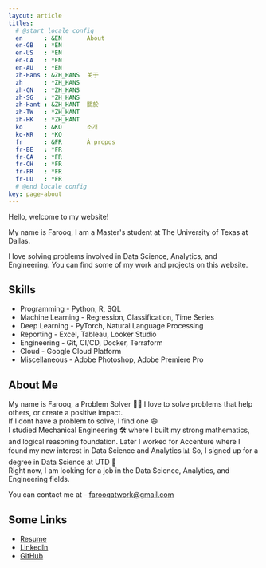 ```yaml
---
layout: article
titles:
  # @start locale config
  en      : &EN       About
  en-GB   : *EN
  en-US   : *EN
  en-CA   : *EN
  en-AU   : *EN
  zh-Hans : &ZH_HANS  关于
  zh      : *ZH_HANS
  zh-CN   : *ZH_HANS
  zh-SG   : *ZH_HANS
  zh-Hant : &ZH_HANT  關於
  zh-TW   : *ZH_HANT
  zh-HK   : *ZH_HANT
  ko      : &KO       소개
  ko-KR   : *KO
  fr      : &FR       À propos
  fr-BE   : *FR
  fr-CA   : *FR
  fr-CH   : *FR
  fr-FR   : *FR
  fr-LU   : *FR
  # @end locale config
key: page-about
---
```


Hello, welcome to my website!

My name is Farooq, I am a Master's student at The University of Texas at Dallas.

I love solving problems involved in Data Science, Analytics, and Engineering.
You can find some of my work and projects on this website.

## Skills

- Programming      - Python, R, SQL
- Machine Learning - Regression, Classification, Time Series
- Deep Learning    - PyTorch, Natural Language Processing
- Reporting        - Excel, Tableau, Looker Studio
- Engineering      - Git, CI/CD, Docker, Terraform
- Cloud            - Google Cloud Platform
- Miscellaneous    - Adobe Photoshop, Adobe Premiere Pro

## About Me

My name is Farooq, a Problem Solver 👨‍🔧 I love to solve problems that help others, or create a positive impact. \
If I dont have a problem to solve, I find one 😄 \
I studied Mechanical Engineering 🛠 where I built my strong mathematics, and logical reasoning foundation. Later I worked for Accenture where I found my new interest in Data Science and Analytics 📊
So, I signed up for a degree in Data Science at UTD 🏫 \
Right now, I am looking for a job in the Data Science, Analytics, and Engineering fields.

You can contact me at - [farooqatwork@gmail.com](mailto:farooqatwork@gmail.com)

## Some Links

- [Resume](https://drive.google.com/file/d/13eRoi-EZHm16iUl2Bz4h_Cv2dflz2nyu/view?usp=share_link)
- [LinkedIn](www.linkedin.com/in/sk-farooq/) 
- [GitHub](https://github.com/nimblefox)

